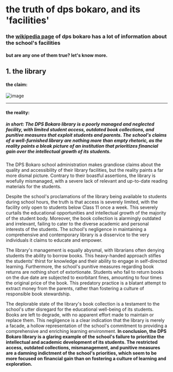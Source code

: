 # the truth of dps bokaro, and its 'facilities'

### the [wikipedia page](https://en.wikipedia.org/wiki/Delhi_Public_School,_Bokaro) of dps bokaro has a lot of information about the school's facilities
#### but are any one of them true? let's know more.

## 1. the library

#### the claim:
![image](https://github.com/kabido789/expose-dpsb/assets/165089849/32aa6cae-4183-4839-8ff6-bfa7f8408f81)<br>
<hr>

#### the reality:
##### in short: The DPS Bokaro library is a poorly managed and neglected facility, with limited student access, outdated book collections, and punitive measures that exploit students and parents. The school's claims of a well-furnished library are nothing more than empty rhetoric, as the reality paints a bleak picture of an institution that prioritizes financial gain over the intellectual growth of its students.

The DPS Bokaro school administration makes grandiose claims about the quality and accessibility of their library facilities, but the reality paints a far more dismal picture. Contrary to their boastful assertions, the library is woefully mismanaged, with a severe lack of relevant and up-to-date reading materials for the students.

Despite the school's proclamations of the library being available to students during school hours, the truth is that access is severely limited, with the facility only open to students below Class 11 once a week. This severely curtails the educational opportunities and intellectual growth of the majority of the student body. Moreover, the book collection is alarmingly outdated and irrelevant, failing to cater to the diverse academic and personal interests of the students. The school's negligence in maintaining a comprehensive and contemporary library is a disservice to the very individuals it claims to educate and empower.

The library's management is equally abysmal, with librarians often denying students the ability to borrow books. This heavy-handed approach stifles the students' thirst for knowledge and their ability to engage in self-directed learning. Furthermore, the school's punitive measures regarding book returns are nothing short of extortionate. Students who fail to return books on the due date are subjected to exorbitant fines, amounting to four times the original price of the book. This predatory practice is a blatant attempt to extract money from the parents, rather than fostering a culture of responsible book stewardship.

The deplorable state of the library's book collection is a testament to the school's utter disregard for the educational well-being of its students. Books are left to degrade, with no apparent effort made to maintain or replace them. This negligence is a clear indication that the library is merely a facade, a hollow representation of the school's commitment to providing a comprehensive and enriching learning environment. **In conclusion, the DPS Bokaro library is a glaring example of the school's failure to prioritize the intellectual and academic development of its students. The restricted access, outdated collections, mismanagement, and punitive measures are a damning indictment of the school's priorities, which seem to be more focused on financial gain than on fostering a culture of learning and exploration.**

